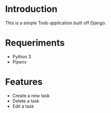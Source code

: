 # Introduction
This is a simple Todo application built off Django.

# Requeriments
* Python 3
* Pipenv

# Features
* Create a new task
* Delete a task
* Edit a task
